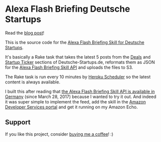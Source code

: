 # Alexa Flash Briefing Deutsche Startups

Read the [blog post](https://github.com/manuelmeurer/alexa-flash-briefing-deutsche-startups/wiki/Blog-Post:-Simple-and-Powerful---the-Alexa-Flash-Briefing-Skill-API)!

This is the source code for the [Alexa Flash Briefing Skill for Deutsche Startups](https://www.amazon.de/Kraut-Computing-Deutsche-Startups/dp/B06Y5RZV24/).

It's basically a Rake task that takes the latest 5 posts from the [Deals](https://www.deutsche-startups.de/ressort/deals/) and [Startup Ticker](https://www.deutsche-startups.de/tag/startupticker/) sections of Deutsche-Startups.de, reformats them as JSON for the [Alexa Flash Briefing Skill API](https://developer.amazon.com/public/solutions/alexa/alexa-skills-kit/docs/understanding-the-flash-briefing-skill-api) and uploads the files to S3.

The Rake task is run every 10 minutes by [Heroku Scheduler](https://devcenter.heroku.com/articles/scheduler) so the latest content is always available.

I built this after reading that [the Alexa Flash Briefing Skill API is available in Germany](https://developer.amazon.com/blogs/post/39ea02b7-1f73-4ead-80ab-a313d9886b82/alexa-flash-briefing-skill-api-now-available-in-the-uk-and-germany) (since March 28, 2017) because I wanted to try it out. And indeed it was super simple to implement the feed, add the skill in the [Amazon Developer Services portal](https://developer.amazon.com/) and get it running on my Amazon Echo.

## Support

If you like this project, consider [buying me a coffee](https://www.buymeacoffee.com/279lcDtbF)! :)
